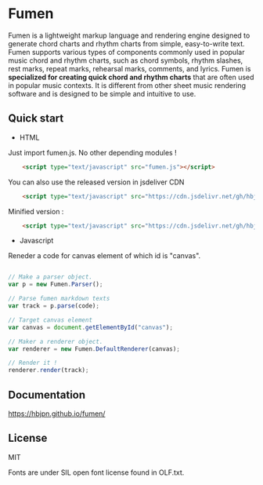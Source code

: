 # Fumen

Fumen is a lightweight markup language and rendering engine designed to generate chord charts and rhythm charts from simple, easy-to-write text. Fumen supports various types of components commonly used in popular music chord and rhythm charts, such as chord symbols, rhythm slashes, rest marks, repeat marks, rehearsal marks, comments, and lyrics. Fumen is **specialized for creating quick chord and rhythm charts** that are often used in popular music contexts. It is different from other sheet music rendering software and is designed to be simple and intuitive to use. 

## Quick start

* HTML

Just import fumen.js. No other depending modules !
```html
    <script type="text/javascript" src="fumen.js"></script>
```

You can also use the released version in jsdeliver CDN

```html
    <script type="text/javascript" src="https://cdn.jsdelivr.net/gh/hbjpn/fumen@1.3.3/dist/fumen.js"></script>
```

Minified version :

```html
    <script type="text/javascript" src="https://cdn.jsdelivr.net/gh/hbjpn/fumen@1.3.3/dist/fumen.min.js"></script>
```


* Javascript

Reneder a code for canvas element of which id is "canvas".

```javascript

// Make a parser object. 
var p = new Fumen.Parser();

// Parse fumen markdown texts
var track = p.parse(code);

// Target canvas element
var canvas = document.getElementById("canvas");

// Maker a renderer object.
var renderer = new Fumen.DefaultRenderer(canvas);

// Render it !
renderer.render(track);
```

## Documentation
https://hbjpn.github.io/fumen/

## License
MIT

Fonts are under SIL open font license found in OLF.txt.

